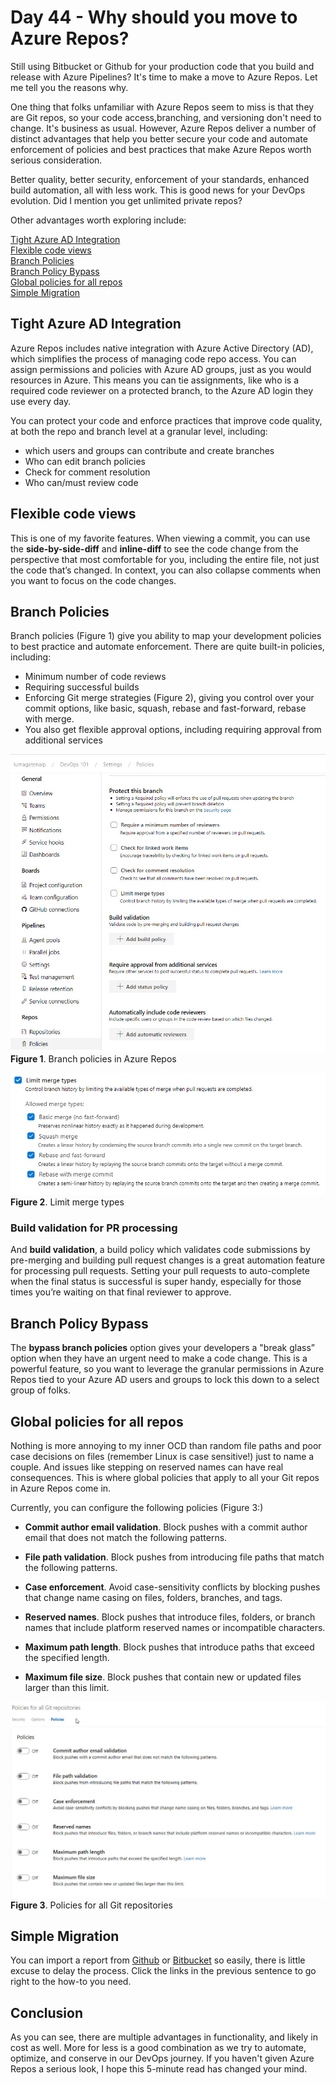 # Day 44 - Why should you move to Azure Repos?

Still using Bitbucket or Github for your production code that you build and release with Azure Pipelines? It's time to make a move to Azure Repos. Let me tell you the reasons why.

One thing that folks unfamiliar with Azure Repos seem to miss is that they are Git repos, so your code access,branching, and versioning don't need to change. It's business as usual. However, Azure Repos deliver a number of distinct advantages that help you better secure your code and automate enforcement of policies and best practices that make Azure Repos worth serious consideration.

Better quality, better security, enforcement of your standards, enhanced build automation, all with less work. This is good news for your DevOps evolution. Did I mention you  get unlimited private repos?

Other advantages worth exploring include:

[Tight Azure AD Integration](#tight-azure-ad-integration) </br>
[Flexible code views](#flexible-code-views) </br>
[Branch Policies](#branch-policies) </br>
[Branch Policy Bypass](#branch-policy-bypass) </br>
[Global policies for all repos](#global-policies-for-all-repos) </br>
[Simple Migration](#simple-migration) </br>

## Tight Azure AD Integration

Azure Repos includes native integration with Azure Active Directory (AD), which simplifies the process of managing code repo access. You can assign permissions and policies with Azure AD groups, just as you would resources in Azure. This means you can tie assignments, like who is a required code reviewer on a protected branch, to the Azure AD login they use every day.

You can protect your code and enforce practices that improve code quality, at both the repo and branch level at a granular level, including:

- which users and groups can contribute and create branches
- Who can edit branch policies
- Check for comment resolution
- Who can/must review code

## Flexible code views

This is one of my favorite features. When viewing a commit, you can use the **side-by-side-diff** and **inline-diff** to see the code change from the perspective that most comfortable for you, including the entire file, not just the code that’s changed. In context, you can also collapse comments when you want to focus on the code changes.

## Branch Policies

Branch policies (Figure 1) give you ability to map your development policies to best practice and automate enforcement. There are quite built-in policies, including:

- Minimum number of code reviews
- Requiring successful builds
- Enforcing Git merge strategies (Figure 2), giving you control over your commit options, like basic, squash, rebase and fast-forward, rebase with merge.
- You also get flexible approval options, including requiring approval from additional services

![001](../images/day44/fig1.branch.policies.jpg)
**Figure 1**. Branch policies in Azure Repos

![002](../images/day44/fig2.limit.merge.types.jpg)
**Figure 2**. Limit merge types

### Build validation for PR processing

And **build validation**, a build policy which validates code submissions by pre-merging and building pull request changes is a great automation feature for processing pull requests. Setting your pull requests to auto-complete when the final status is successful is super handy, especially for those times you’re waiting on that final reviewer to approve.

## Branch Policy Bypass

The **bypass branch policies** option gives your developers  a "break glass” option when they have an urgent need to make a code change. This is a powerful feature, so you want to leverage the granular permissions in Azure Repos tied to your Azure AD users and groups to lock this down to a select group of folks.

## Global policies for all repos

Nothing is more annoying to my inner OCD than random file paths and poor case decisions on files (remember Linux is case sensitive!) just to name a couple. And issues like stepping on reserved names can have real consequences. This is where global policies that apply to all your Git repos in Azure Repos come in.

Currently, you can configure the following policies (Figure 3:)

- **Commit author email validation**. Block pushes with a commit author email that does not match the following patterns.

- **File path validation**. Block pushes from introducing file paths that match the following patterns.

- **Case enforcement**. Avoid case-sensitivity conflicts by blocking pushes that change name casing on files, folders, branches, and tags.

- **Reserved names**. Block pushes that introduce files, folders, or branch names that include platform reserved names or incompatible characters.

- **Maximum path length**. Block pushes that introduce paths that exceed the specified length.

- **Maximum file size**. Block pushes that contain new or updated files larger than this limit.

![003](../images/day44/fig3.global.policies.jpg)
**Figure 3**. Policies for all Git repositories

## Simple Migration

You can import a report from [Github](https://docs.microsoft.com/en-us/azure/devops/repos/git/import-git-repository?view=azure-devops) or [Bitbucket](https://devblogs.microsoft.com/premier-developer/migrating-a-repo-from-bitbucket-to-azure-devops/) so easily, there is little excuse to delay the process. Click the links in the previous sentence to go right to the how-to you need.

## Conclusion

As you can see, there are multiple advantages in functionality, and likely in cost as well. More for less is a good combination as we try to automate, optimize, and conserve in our DevOps journey. If you haven't given Azure Repos a serious look, I hope this 5-minute read has changed your mind.
